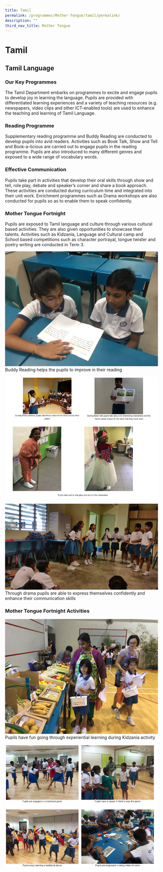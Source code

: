 ```yaml
---
title: Tamil
permalink: /programmes/Mother-Tongue/tamil/permalink/
description: ""
third_nav_title: Mother Tongue
---
```

Tamil
=====

  

Tamil Language
--------------

  

### Our Key Programmes

  

The Tamil Department embarks on programmes to excite and engage pupils to develop joy in learning the language. Pupils are provided with differentiated learning experiences and a variety of teaching resources (e.g. newspapers, video clips and other ICT-enabled tools) are used to enhance the teaching and learning of Tamil Language.

  

### Reading Programme

  

Supplementary reading programme and Buddy Reading are conducted to develop pupils into avid readers. Activities such as Book Talk, Show and Tell and Book-a-licious are carried out to engage pupils in the reading programme. Pupils are also introduced to many different genres and exposed to a wide range of vocabulary words.

  

### Effective Communication

  

Pupils take part in activities that develop their oral skills through show and tell, role play, debate and speaker’s corner and share a book approach. These activities are conducted during curriculum time and integrated into their unit work. Enrichment programmes such as Drama workshops are also conducted for pupils so as to enable them to speak confidently.

  

### Mother Tongue Fortnight

  

Pupils are exposed to Tamil language and culture through various cultural based activities. They are also given opportunities to showcase their talents. Activities such as Kidzania, Language and Cultural camp and School based competitions such as character portrayal, tongue twister and poetry writing are conducted in Term 3.

![](/images/Buddy%20Reading%20Pic%201.jpeg)Buddy Reading helps the pupils to improve in their reading

![](/images/Screenshot%2016.png)

![](/images/Drama%20pic%206.jpg)Through drama pupils are able to express themselves confidently and enhance their communication skills

### **Mother Tongue Fortnight Activities**

![](/images/Kidzania%20pic%207.jpeg)Pupils have fun going through experiential learning during Kidzania activity

![](/images/Screenshot%2017.png)